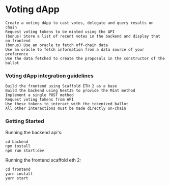 # Voting dApp
```
Create a voting dApp to cast votes, delegate and query results on chain
Request voting tokens to be minted using the API
(bonus) Store a list of recent votes in the backend and display that on frontend
(bonus) Use an oracle to fetch off-chain data
Use an oracle to fetch information from a data source of your preference
Use the data fetched to create the proposals in the constructor of the ballot
```
### Voting dApp integration guidelines
```
Build the frontend using Scaffold ETH 2 as a base
Build the backend using NestJS to provide the Mint method
Implement a single POST method
Request voting tokens from API
Use these tokens to interact with the tokenized ballot
All other interactions must be made directly on-chain
```
### Getting Started
Running the backend api's:
```shell 
cd backend
npm install
npm run start:dev
```
Running the frontend scaffold eth 2:
```shell 
cd frontend
yarn install
yarn start
```
